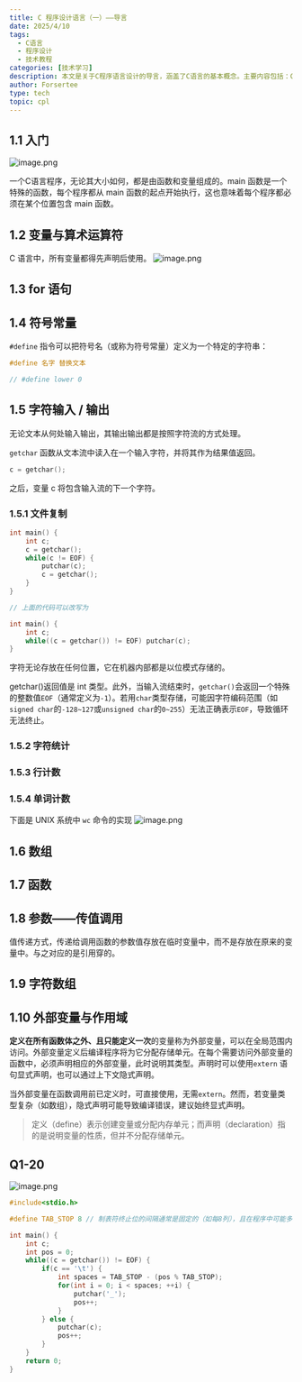 ```yaml
---
title: C 程序设计语言（一）——导言
date: 2025/4/10
tags:
  - C语言
  - 程序设计
  - 技术教程
categories: [技术学习]
description: 本文是关于C程序语言设计的导言，涵盖了C语言的基本概念。主要内容包括：C程序由函数和变量组成，main函数是程序起点；变量声明和使用规则；for语句和符号常量定义；字符输入输出处理，包括getchar和putchar函数；文件复制、字符统计、行计数和单词计数程序示例；数组和函数；参数传值调用；字符数组；外部变量与作用域。最后提供了一个制表符处理的C程序示例。
author: Forsertee
type: tech
topic: cpl
---
```

## 1.1 入门
![image.png](https://blog-image-0407-1313931661.cos.ap-nanjing.myqcloud.com/20250409170128617.png?imageSlim)

一个C语言程序，无论其大小如何，都是由函数和变量组成的。main 函数是一个特殊的函数，每个程序都从 main 函数的起点开始执行，这也意味着每个程序都必须在某个位置包含 main 函数。


## 1.2 变量与算术运算符

C 语言中，所有变量都得先声明后使用。
![image.png](https://blog-image-0407-1313931661.cos.ap-nanjing.myqcloud.com/20250409180905538.png?imageSlim)
## 1.3 for 语句

## 1.4 符号常量

`#define` 指令可以把符号名（或称为符号常量）定义为一个特定的字符串：
```c
#define 名字 替换文本

// #define lower 0
```

## 1.5 字符输入 / 输出

无论文本从何处输入输出，其输出输出都是按照字符流的方式处理。

`getchar` 函数从文本流中读入在一个输入字符，并将其作为结果值返回。

```c
c = getchar();
```

之后，变量 c 将包含输入流的下一个字符。


### 1.5.1 文件复制

```c
int main() {
    int c;
	c = getchar();
	while(c != EOF) {
		putchar(c);
		c = getchar();
	} 
}

// 上面的代码可以改写为

int main() {
	int c; 
	while((c = getchar()) != EOF) putchar(c);
}
```

字符无论存放在任何位置，它在机器内部都是以位模式存储的。

getchar()返回值是 int 类型。此外，当输入流结束时，`getchar()`会返回一个特殊的整数值`EOF`（通常定义为`-1`）。若用`char`类型存储，可能因字符编码范围（如`signed char`的`-128~127`或`unsigned char`的`0~255`）无法正确表示`EOF`，导致循环无法终止。

### 1.5.2 字符统计

### 1.5.3 行计数

### 1.5.4 单词计数

下面是 UNIX 系统中 `wc` 命令的实现
![image.png](https://blog-image-0407-1313931661.cos.ap-nanjing.myqcloud.com/20250409185339116.png?imageSlim)
## 1.6 数组

## 1.7 函数

## 1.8 参数——传值调用

值传递方式，传递给调用函数的参数值存放在临时变量中，而不是存放在原来的变量中。与之对应的是引用穿的。

## 1.9 字符数组

## 1.10  外部变量与作用域

**定义在所有函数体之外、且只能定义一次**的变量称为外部变量，可以在全局范围内访问。外部变量定义后编译程序将为它分配存储单元。在每个需要访问外部变量的函数中，必须声明相应的外部变量，此时说明其类型。声明时可以使用`extern` 语句显式声明，也可以通过上下文隐式声明。

当外部变量在函数调用前已定义时，可直接使用，无需`extern`。然而，若变量类型复杂（如数组），隐式声明可能导致编译错误，建议始终显式声明。

> 定义（define）表示创建变量或分配内存单元；而声明（declaration）指的是说明变量的性质，但并不分配存储单元。


## Q1-20
![image.png](https://blog-image-0407-1313931661.cos.ap-nanjing.myqcloud.com/20250409203212845.png?imageSlim)

```c
#include<stdio.h>

#define TAB_STOP 8 // 制表符终止位的间隔通常是固定的（如每8列），且在程序中可能多次使用。

int main() {
    int c;
    int pos = 0;
    while((c = getchar()) != EOF) {
        if(c == '\t') {
            int spaces = TAB_STOP - (pos % TAB_STOP);
            for(int i = 0; i < spaces; ++i) {
                putchar('_');
                pos++;
            }
        } else {
            putchar(c);
            pos++;
        }
    }
    return 0;
}
```

